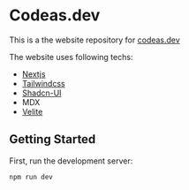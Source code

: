 # Codeas.dev

This is a the website repository for [codeas.dev](https://www.codeas.dev)

The website uses following techs:

- [Nextjs](https://nextjs.org/)
- [Tailwindcss](https://tailwindcss.com/)
- [Shadcn-UI](https://ui.shadcn.com/)
- MDX
- [Velite](https://velite.js.org/)

## Getting Started

First, run the development server:

```bash
npm run dev
```
